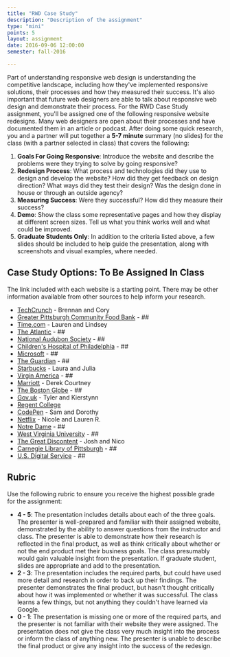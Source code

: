 ```yaml
---
title: "RWD Case Study"
description: "Description of the assignment"
type: "mini"
points: 5
layout: assignment
date: 2016-09-06 12:00:00
semester: fall-2016

---
```


Part of understanding responsive web design is understanding the competitive landscape, including how they've implemented responsive solutions, their processes and how they measured their success. It's also important that future web designers are able to talk about responsive web design and demonstrate their process. For the RWD Case Study assignment, you'll be assigned one of the following responsive website redesigns.  Many web designers are open about their processes and have documented them in an article or podcast.  After doing some quick research, you and a partner will put together a **5-7 minute** summary (no slides) for the class (with a partner selected in class) that covers the following:

1.  **Goals For Going Responsive**:  Introduce the website and describe the problems were they trying to solve by going responsive?  
2.  **Redesign Process**: What process and technologies did they use to design and develop the website?  How did they get feedback on design direction?  What ways did they test their design?  Was the design done in house or through an outside agency?
3.  **Measuring Success**:  Were they successful?  How did they measure their success?  
4.  **Demo**:  Show the class some representative pages and how they display at different screen sizes.  Tell us what you think works well and what could be improved.
5.  **Graduate Students Only**: In addition to the criteria listed above, a few slides should be included to help guide the presentation, along with screenshots and visual examples, where needed.  

## Case Study Options: To Be Assigned In Class

The link included with each website is a starting point.  There may be other information available from other sources to help inform your research.

* [TechCrunch](http://danielmall.com/articles/techcrunch-responsive-redesign/) - Brennan and Cory
* [Greater Pittsburgh Community Food Bank](http://bradfrost.com/blog/post/greater-pittsburgh-community-food-bank-open-redesign/) - ##
* [Time.com](https://techcrunch.com/2014/03/05/time-redesign/) - Lauren and Lindsey
* [The Atlantic](http://responsivewebdesign.com/podcast/the-atlantic.html) - ##
* [National Audubon Society](http://muledesign.com/2015/02/birds) - ##
* [Children's Hospital of Philadelphia](http://responsivewebdesign.com/podcast/chop.html) - ##
* [Microsoft](http://paravelinc.com/work/microsoft/) - ##
* [The Guardian](http://www.creativebloq.com/netmag/guardian-redesign-71412518) - ##
* [Starbucks](http://responsivewebdesign.com/podcast/starbucks.html) - Laura and Julia
* [Virgin America](http://www.wired.com/2014/06/the-super-slick-ux-of-virgin-americas-new-booking-site/) - ##
* [Marriott](http://responsivewebdesign.com/podcast/marriott.html) - Derek Courtney
* [The Boston Globe](http://readwrite.com/2011/12/25/redux_how_the_boston_globe_pulled_off_html5_responsive_d) - ##
* [Gov.uk](https://gds.blog.gov.uk/2012/11/02/designing-for-different-devices/) - Tyler and Kierstynn
* [Regent College](http://domain7.com/work/regent-college)
* [CodePen](http://codepen.seesparkbox.com) - Sam and Dorothy
* [Netflix](http://techblog.netflix.com/2014/03/the-netflix-signup-flow-our-journey-to.html) - Nicole and Lauren R.
* [Notre Dame](http://responsivewebdesign.com/podcast/notre-dame/) - ##
* [West Virginia University](http://responsivewebdesign.com/podcast/wvu/) - ##
* [The Great Discontent](http://responsivewebdesign.com/podcast/the-great-discontent/) - Josh and Nico
* [Carnegie Library of Pittsburgh](https://responsivewebdesign.com/podcast/carnegie-library-of-pittsburgh/) - ##
* [U.S. Digital Service](https://responsivewebdesign.com/podcast/usds/) - ##

## Rubric

Use the following rubric to ensure you receive the highest possible grade for the assignment:

* **4 - 5**: The presentation includes details about each of the three goals.  The presenter is well-prepared and familiar with their assigned website, demonstrated by the ability to answer questions from the instructor and class.  The presenter is able to demonstrate how their research is reflected in the final product, as well as think critically about whether or not the end product met their business goals.  The class presumably would gain valuable insight from the presentation.  If graduate student, slides are appropriate and add to the presentation.
* **2 - 3**: The presentation includes the required parts, but could have used more detail and research in order to back up their findings.  The presenter demonstrates the final product, but hasn't thought critically about how it was implemented or whether it was successful.  The class learns a few things, but not anything they couldn't have learned via Google.
* **0 - 1**: The presentation is missing one or more of the required parts, and the presenter is not familiar with their website they were assigned.  The presentation does not give the class very much insight into the process or inform the class of anything new.  The presenter is unable to describe the final product or give any insight into the success of the redesign.
